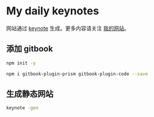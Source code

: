 # My daily keynotes

网站通过 [keynote](https://github.com/huoyijie/keynote) 生成。更多内容请关注 [我的网站](https://huoyijie.cn)。

## 添加 gitbook

```bash
npm init -y

npm i gitbook-plugin-prism gitbook-plugin-code --save
```

## 生成静态网站

```bash
keynote -gen
```